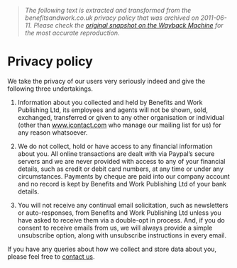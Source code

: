 > *The following text is extracted and transformed from the benefitsandwork.co.uk privacy policy that was archived on 2011-06-11. Please check the [original snapshot on the Wayback Machine](https://web.archive.org/web/20110611193359id_/http%3A//benefitsandwork.co.uk/privacy-policy) for the most accurate reproduction.*

# Privacy policy

We take the privacy of our users very seriously indeed and give the following three undertakings.

1) Information about you collected and held by Benefits and Work Publishing Ltd, its employees and agents will not be shown, sold, exchanged, transferred or given to any other organisation or individual (other than www.icontact.com who manage our mailing list for us) for any reason whatsoever.

2) We do not collect, hold or have access to any financial information about you. All online transactions are dealt with via Paypal’s secure servers and we are never provided with access to any of your financial details, such as credit or debit card numbers, at any time or under any circumstances. Payments by cheque are paid into our company account and no record is kept by Benefits and Work Publishing Ltd of your bank details.

3) You will not receive any continual email solicitation, such as newsletters or auto-responses, from Benefits and Work Publishing Ltd unless you have asked to receive them via a double-opt in process. And, if you do consent to receive emails from us, we will always provide a simple unsubscribe option, along with unsubscribe instructions in every email.

If you have any queries about how we collect and store data about you, please feel free to [contact us](http://www.benefitsandwork.co.uk/contact).
